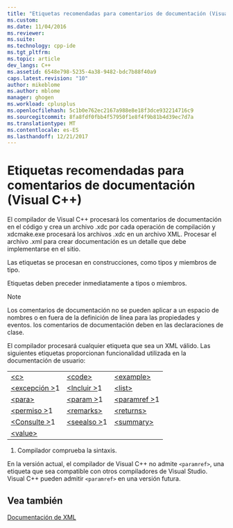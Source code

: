 ```yaml
---
title: "Etiquetas recomendadas para comentarios de documentación (Visual C++) | Documentos de Microsoft"
ms.custom: 
ms.date: 11/04/2016
ms.reviewer: 
ms.suite: 
ms.technology: cpp-ide
ms.tgt_pltfrm: 
ms.topic: article
dev_langs: C++
ms.assetid: 6548e798-5235-4a38-9482-bdc7b88f40a9
caps.latest.revision: "10"
author: mikeblome
ms.author: mblome
manager: ghogen
ms.workload: cplusplus
ms.openlocfilehash: 5c1b0e762ec2167a988e8e18f3dce932214716c9
ms.sourcegitcommit: 8fa8fdf0fbb4f57950f1e8f4f9b81b4d39ec7d7a
ms.translationtype: MT
ms.contentlocale: es-ES
ms.lasthandoff: 12/21/2017
---
```

# <a name="recommended-tags-for-documentation-comments-visual-c"></a>Etiquetas recomendadas para comentarios de documentación (Visual C++)
El compilador de Visual C++ procesará los comentarios de documentación en el código y crea un archivo .xdc por cada operación de compilación y xdcmake.exe procesará los archivos .xdc en un archivo XML. Procesar el archivo .xml para crear documentación es un detalle que debe implementarse en el sitio.  
  
 Las etiquetas se procesan en construcciones, como tipos y miembros de tipo.  
  
 Etiquetas deben preceder inmediatamente a tipos o miembros.  
  
> [!NOTE]
>  Los comentarios de documentación no se pueden aplicar a un espacio de nombres o en fuera de la definición de línea para las propiedades y eventos. los comentarios de documentación deben en las declaraciones de clase.  
  
 El compilador procesará cualquier etiqueta que sea un XML válido. Las siguientes etiquetas proporcionan funcionalidad utilizada en la documentación de usuario:  
  
||||  
|-|-|-|  
|[\<c>](../ide/c-visual-cpp.md)|[\<code>](../ide/code-visual-cpp.md)|[\<example>](../ide/example-visual-cpp.md)|  
|[\<excepción >](../ide/exception-visual-cpp.md)1|[\<Incluir >](../ide/include-visual-cpp.md)1|[\<list>](../ide/list-visual-cpp.md)|  
|[\<para>](../ide/para-visual-cpp.md)|[\<param >](../ide/param-visual-cpp.md)1|[\<paramref >](../ide/paramref-visual-cpp.md)1|  
|[\<permiso >](../ide/permission-visual-cpp.md)1|[\<remarks>](../ide/remarks-visual-cpp.md)|[\<returns>](../ide/returns-visual-cpp.md)|  
|[\<Consulte >](../ide/see-visual-cpp.md)1|[\<seealso >](../ide/seealso-visual-cpp.md)1|[\<summary>](../ide/summary-visual-cpp.md)|  
|[\<value>](../ide/value-visual-cpp.md)|||  
  
 1. Compilador comprueba la sintaxis.  
  
 En la versión actual, el compilador de Visual C++ no admite `<paramref>`, una etiqueta que sea compatible con otros compiladores de Visual Studio. Visual C++ pueden admitir `<paramref>` en una versión futura.  
  
## <a name="see-also"></a>Vea también  
 [Documentación de XML](../ide/xml-documentation-visual-cpp.md)